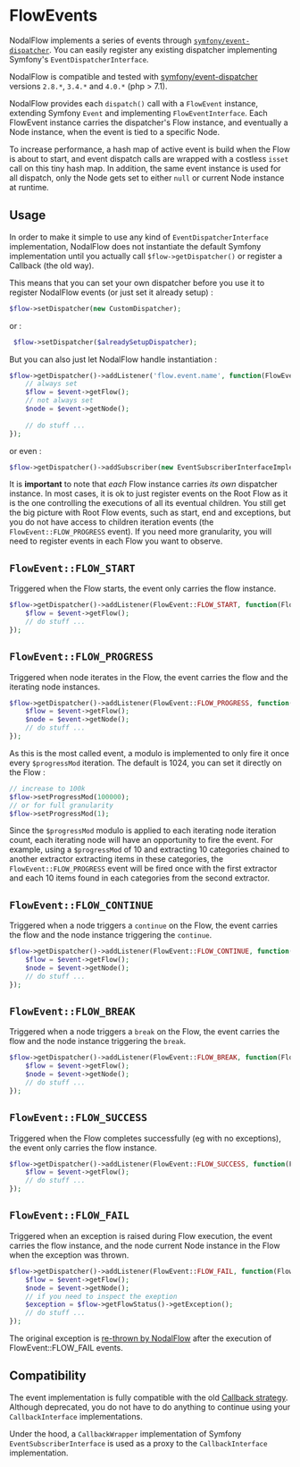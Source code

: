 # FlowEvents

NodalFlow implements a series of events through [`symfony/event-dispatcher`](https://symfony.com/doc/current/components/event_dispatcher.html). You can easily register any existing dispatcher implementing Symfony's `EventDispatcherInterface`. 

NodalFlow is compatible and tested with [symfony/event-dispatcher](https://symfony.com/doc/current/components/event_dispatcher.html) versions `2.8.*`, `3.4.*` and `4.0.*` (php > 7.1). 

NodalFlow provides each `dispatch()` call with a `FlowEvent` instance, extending Symfony `Event` and implementing `FlowEventInterface`. Each FlowEvent instance carries the dispatcher's Flow instance, and eventually a Node instance, when the event is tied to a specific Node.

To increase performance, a hash map of active event is build when the Flow is about to start, and event dispatch calls are wrapped with a costless `isset` call on this tiny hash map.
In addition, the same event instance is used for all dispatch, only the Node gets set to either `null` or current Node instance at runtime.

## Usage

In order to make it simple to use any kind of `EventDispatcherInterface` implementation, NodalFlow does not instantiate the default Symfony implementation until you actually call `$flow->getDispatcher()` or register a Callback (the old way). 

This means that you can set your own dispatcher before you use it to register NodalFlow events (or just set it already setup) :

```php
$flow->setDispatcher(new CustomDispatcher);
```

or : 

```php
 $flow->setDispatcher($alreadySetupDispatcher);
```
  
But you can also just let NodalFlow handle instantiation :

```php
$flow->getDispatcher()->addListener('flow.event.name', function(FlowEventInterface $event) {
    // always set 
    $flow = $event->getFlow();
    // not always set
    $node = $event->getNode();
    
    // do stuff ...
});
```

or even : 

```php
$flow->getDispatcher()->addSubscriber(new EventSubscriberInterfaceImplementation());
```

It is **important** to note that _each_ Flow instance carries _its own_ dispatcher instance. In most cases, it is ok to just register events on the Root Flow as it is the one controlling the executions of all its eventual children. You still get the big picture with Root Flow events, such as start, end and exceptions, but you do not have access to children iteration events (the `FlowEvent::FLOW_PROGRESS` event).
If you need more granularity, you will need to register events in each Flow you want to observe.

## `FlowEvent::FLOW_START`

Triggered when the Flow starts, the event only carries the flow instance.

```php
$flow->getDispatcher()->addListener(FlowEvent::FLOW_START, function(FlowEventInterface $event) {
    $flow = $event->getFlow();
    // do stuff ...
});
```

## `FlowEvent::FLOW_PROGRESS`

Triggered when node iterates in the Flow, the event carries the flow and the iterating node instances. 

```php
$flow->getDispatcher()->addListener(FlowEvent::FLOW_PROGRESS, function(FlowEventInterface $event) {
    $flow = $event->getFlow();
    $node = $event->getNode();
    // do stuff ...
});
```

As this is the most called event, a modulo is implemented to only fire it once every `$progressMod` iteration. The default is 1024, you can set it directly on the Flow :

```php
// increase to 100k
$flow->setProgressMod(100000);
// or for full granularity
$flow->setProgressMod(1);
```

Since the `$progressMod` modulo is applied to each iterating node iteration count, each iterating node will have an opportunity to fire the event. 
For example, using a `$progressMod` of 10 and extracting 10 categories chained to another extractor extracting items in these categories, the `FlowEvent::FLOW_PROGRESS` event will be fired once with the first extractor and each 10 items found in each categories from the second extractor.

## `FlowEvent::FLOW_CONTINUE`

Triggered when a node triggers a `continue` on the Flow, the event carries the flow and the node instance triggering the `continue`. 

```php
$flow->getDispatcher()->addListener(FlowEvent::FLOW_CONTINUE, function(FlowEventInterface $event) {
    $flow = $event->getFlow();
    $node = $event->getNode();
    // do stuff ...
});
```

## `FlowEvent::FLOW_BREAK`

Triggered when a node triggers a `break` on the Flow, the event carries the flow and the node instance triggering the `break`. 

```php
$flow->getDispatcher()->addListener(FlowEvent::FLOW_BREAK, function(FlowEventInterface $event) {
    $flow = $event->getFlow();
    $node = $event->getNode();
    // do stuff ...
});
```

## `FlowEvent::FLOW_SUCCESS`

Triggered when the Flow completes successfully (eg with no exceptions), the event only carries the flow instance.

```php
$flow->getDispatcher()->addListener(FlowEvent::FLOW_SUCCESS, function(FlowEventInterface $event) {
    $flow = $event->getFlow();
    // do stuff ...
});
```

## `FlowEvent::FLOW_FAIL`

Triggered when an exception is raised during Flow execution, the event carries the flow instance, and the node current Node instance in the Flow when the exception was thrown.

```php
$flow->getDispatcher()->addListener(FlowEvent::FLOW_FAIL, function(FlowEventInterface $event) {
    $flow = $event->getFlow();
    $node = $event->getNode();
    // if you need to inspect the exeption 
    $exception = $flow->getFlowStatus()->getException();
    // do stuff ...
});
```

The original exception is [re-thrown by NodalFlow](exceptions.md) after the execution of FlowEvent::FLOW_FAIL events.

## Compatibility

The event implementation is fully compatible with the old [Callback strategy](callbacks.md). Although deprecated, you do not have to do anything to continue using your `CallbackInterface` implementations.

Under the hood, a `CallbackWrapper` implementation of Symfony `EventSubscriberInterface` is used as a proxy to the `CallbackInterface` implementation.
